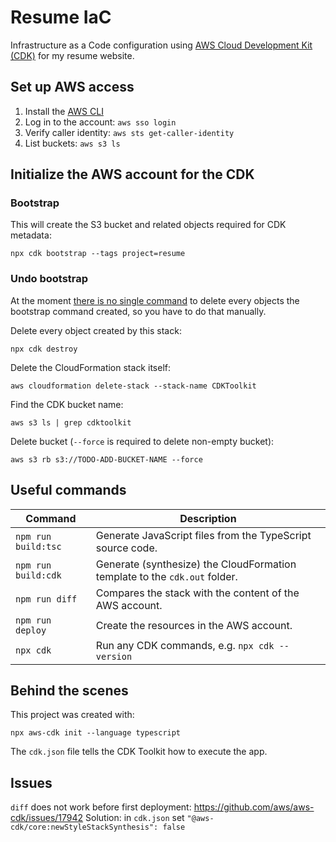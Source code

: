 # Resume IaC

Infrastructure as a Code configuration using [AWS Cloud Development Kit (CDK)](https://aws.amazon.com/cdk/) for my resume website.

## Set up AWS access

1. Install the [AWS CLI](https://docs.aws.amazon.com/cli/latest/userguide/getting-started-install.html)
2. Log in to the account: `aws sso login`
3. Verify caller identity: `aws sts get-caller-identity`
4. List buckets: `aws s3 ls`

## Initialize the AWS account for the CDK

### Bootstrap

This will create the S3 bucket and related objects required for CDK metadata:

```shell
npx cdk bootstrap --tags project=resume
```

### Undo bootstrap

At the moment [there is no single command](https://github.com/aws/aws-cdk/issues/986) to delete every objects the bootstrap command created, so you have to do that manually.

Delete every object created by this stack:

```shell
npx cdk destroy
```

Delete the CloudFormation stack itself:

```shell
aws cloudformation delete-stack --stack-name CDKToolkit
```

Find the CDK bucket name: 

```shell
aws s3 ls | grep cdktoolkit
```

Delete bucket (`--force` is required to delete non-empty bucket):

```shell
aws s3 rb s3://TODO-ADD-BUCKET-NAME --force
```

## Useful commands

| Command             | Description                                                                |
|---------------------|----------------------------------------------------------------------------|
| `npm run build:tsc` | Generate JavaScript files from the TypeScript source code.                 |
| `npm run build:cdk` | Generate (synthesize) the CloudFormation template to the `cdk.out` folder. |
| `npm run diff`      | Compares the stack with the content of the AWS account.                    |
| `npm run deploy`    | Create the resources in the AWS account.                                   |
| `npx cdk`           | Run any CDK commands, e.g. `npx cdk --version`                             |

## Behind the scenes

This project was created with:

```shell
npx aws-cdk init --language typescript
```

The `cdk.json` file tells the CDK Toolkit how to execute the app.

## Issues

`diff` does not work before first deployment: https://github.com/aws/aws-cdk/issues/17942
Solution: in `cdk.json` set `"@aws-cdk/core:newStyleStackSynthesis": false`






